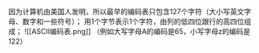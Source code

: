 因为计算机由美国人发明，所以最早的编码表只包含127个字符（大小写英文字母、数字和一些符号）；
	  用1个字节表示1个字符，由列的低四位跟行的高四位组成；
	  ![[ASCII编码表.png]]
    （例如大写字母A的编码是65，小写字母z的编码是122）